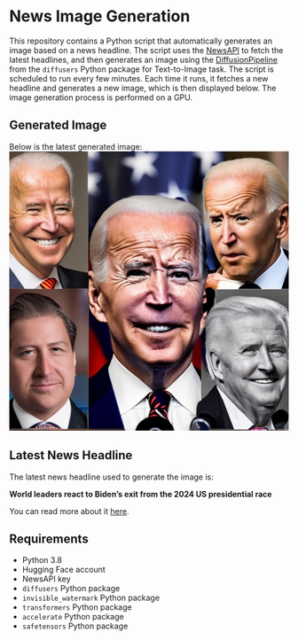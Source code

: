 # News Image Generation
This repository contains a Python script that automatically generates an image based on a news headline. The script uses the [NewsAPI](https://newsapi.org/) to fetch the latest headlines, and then generates an image using the [DiffusionPipeline](https://github.com/huggingface/diffusers) from the `diffusers` Python package for Text-to-Image task.
The script is scheduled to run every few minutes. Each time it runs, it fetches a new headline and generates a new image, which is then displayed below. The image generation process is performed on a GPU.

## Generated Image
Below is the latest generated image:
![Generated Image](image.png)

## Latest News Headline
The latest news headline used to generate the image is:

**World leaders react to Biden’s exit from the 2024 US presidential race**

You can read more about it [here](https://news.google.com/rss/articles/CBMiY2h0dHBzOi8vd3d3LmNubi5jb20vMjAyNC8wNy8yMi93b3JsZC93b3JsZC1yZWFjdGlvbi1iaWRlbi1leGl0LTIwMjQtdXMtcHJlc2lkZW50aWFsLXJhY2UvaW5kZXguaHRtbNIBXGh0dHBzOi8vYW1wLmNubi5jb20vY25uLzIwMjQvMDcvMjIvd29ybGQvd29ybGQtcmVhY3Rpb24tYmlkZW4tZXhpdC0yMDI0LXVzLXByZXNpZGVudGlhbC1yYWNl?oc=5).

## Requirements
- Python 3.8
- Hugging Face account
- NewsAPI key
- `diffusers` Python package
- `invisible_watermark` Python package
- `transformers` Python package
- `accelerate` Python package
- `safetensors` Python package
